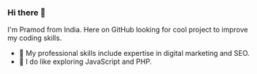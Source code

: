 ### Hi there 👋

I'm Pramod from India. Here on GitHub looking for cool project to improve my coding skills. 

- 🔭 My professional skills include expertise in digital marketing and SEO.
- 🌱 I do like exploring JavaScript and PHP.

